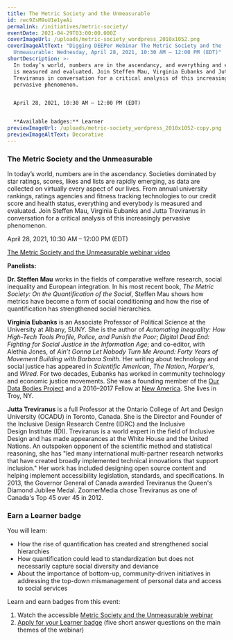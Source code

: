 ```yaml
---
title: The Metric Society and the Unmeasurable
id: rec9ZsM9uU1e1yeAi
permalink: /initiatives/metric-society/
eventDate: 2021-04-29T03:00:00.000Z
coverImageUrl: /uploads/metric-society_wordpress_2010x1052.png
coverImageAltText: "Digging DEEPer Webinar The Metric Society and the
  Unmeasurable: Wednesday, April 28, 2021, 10:30 AM – 12:00 PM (EDT)"
shortDescription: >-
  In today’s world, numbers are in the ascendancy, and everything and everybody
  is measured and evaluated. Join Steffen Mau, Virginia Eubanks and Jutta
  Treviranus in conversation for a critical analysis of this increasingly
  pervasive phenomenon.


  April 28, 2021, 10:30 AM – 12:00 PM (EDT)


  **Available badges:** Learner
previewImageUrl: /uploads/metric-society_wordpress_2010x1052-copy.png
previewImageAltText: Decorative
---
```

### The Metric Society and the Unmeasurable

In today’s world, numbers are in the ascendancy. Societies dominated by star ratings, scores, likes and lists are rapidly emerging, as data are collected on virtually every aspect of our lives. From annual university rankings, ratings agencies and fitness tracking technologies to our credit score and health status, everything and everybody is measured and evaluated. Join Steffen Mau, Virginia Eubanks and Jutta Treviranus in conversation for a critical analysis of this increasingly pervasive phenomenon.

April 28, 2021, 10:30 AM – 12:00 PM (EDT)

[The Metric Society and the Unmeasurable webinar video](https://youtu.be/G1gbAFlZjGE)

**Panelists:**

**Dr. Steffen Mau** works in the fields of comparative welfare research, social inequality and European integration. In his most recent book, *The Metric Society: On the Quantification of the Social*, Steffen Mau shows how metrics have become a form of social conditioning and how the rise of quantification has strengthened social hierarchies.

**Virginia Eubanks** is an Associate Professor of Political Science at the University at Albany, SUNY. She is the author of *Automating Inequality: How High-Tech Tools Profile, Police, and Punish the Poor*; *Digital Dead End: Fighting for Social Justice in the Information Age*; and co-editor, with Alethia Jones, of *Ain’t Gonna Let Nobody Turn Me Around: Forty Years of Movement Building with Barbara Smith*. Her writing about technology and social justice has appeared in *Scientific American*, *The Nation*, *Harper’s*, and *Wired*. For two decades, Eubanks has worked in community technology and economic justice movements. She was a founding member of the [Our Data Bodies Project](http://www.odbproject.org/) and a 2016–2017 Fellow at [New America](https://www.newamerica.org/our-people/virginia-eubanks/). She lives in Troy, NY. 

**Jutta Treviranus** is a full Professor at the Ontario College of Art and Design University (OCADU) in Toronto, Canada. She is the Director and Founder of the Inclusive Design Research Centre (IDRC) and the Inclusive Design Institute (IDI). Treviranus is a world expert in the field of Inclusive Design and has made appearances at the White House and the United Nations. An outspoken opponent of the scientific method and statistical reasoning, she has "led many international multi‐partner research networks that have created broadly implemented technical innovations that support inclusion." Her work has included designing open source content and helping implement accessibility legislation, standards, and specifications. In 2013, the Governor General of Canada awarded Treviranus the Queen's Diamond Jubilee Medal. ZoomerMedia chose Treviranus as one of Canada's Top 45 over 45 in 2012.

### Earn a Learner badge

You will learn:

* How the rise of quantification has created and strengthened social hierarchies
* How quantification could lead to standardization but does not necessarily capture social diversity and deviance 
* About the importance of bottom-up, community-driven initiatives in addressing the top-down mismanagement of personal data and access to social services

Learn and earn badges from this event:

1. Watch the accessible [Metric Society and the Unmeasurable webinar](https://youtu.be/G1gbAFlZjGE) 
2. [Apply for your Learner badge](https://factory.cancred.ca/c/earnablebadge/QRZ70Ma1SCPa6F/apply) (five short answer questions on the main themes of the webinar)